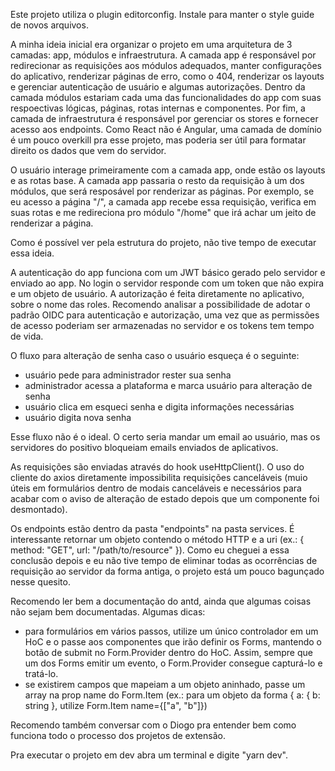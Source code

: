 Este projeto utiliza o plugin editorconfig. Instale para manter o style guide de novos arquivos.



A minha ideia inicial era organizar o projeto em uma arquitetura de 3 camadas: app, módulos e infraestrutura. A camada app é responsável por redirecionar as requisições aos módulos adequados, manter configurações do aplicativo, renderizar páginas de erro, como o 404, renderizar os layouts e gerenciar autenticação de usuário e algumas autorizações. Dentro da camada módulos estariam cada uma das funcionalidades do app com suas respoectivas lógicas, páginas, rotas internas e componentes. Por fim, a camada de infraestrutura é responsável por gerenciar os stores e fornecer acesso aos endpoints. Como React não é Angular, uma camada de domínio é um pouco overkill pra esse projeto, mas poderia ser útil para formatar direito os dados que vem do servidor.

O usuário interage primeiramente com a camada app, onde estão os layouts e as rotas base. A camada app passaria o resto da requisição à um dos módulos, que será resposável por renderizar as páginas. Por exemplo, se eu acesso a página "/", a camada app recebe essa requisição, verifica em suas rotas e me redireciona pro módulo "/home" que irá achar um jeito de renderizar a página.

Como é possível ver pela estrutura do projeto, não tive tempo de executar essa ideia.



A autenticação do app funciona com um JWT básico gerado pelo servidor e enviado ao app. No login o servidor responde com um token que não expira e um objeto de usuário. A autorização é feita diretamente no aplicativo, sobre o nome das roles. Recomendo analisar a possibilidade de adotar o padrão OIDC para autenticação e autorização, uma vez que as permissões de acesso poderiam ser armazenadas no servidor e os tokens tem tempo de vida.

O fluxo para alteração de senha caso o usuário esqueça é o seguinte:
- usuário pede para administrador rester sua senha
- administrador acessa a plataforma e marca usuário para alteração de senha
- usuário clica em esqueci senha e digita informações necessárias
- usuário digita nova senha

Esse fluxo não é o ideal. O certo seria mandar um email ao usuário, mas os servidores do positivo bloqueiam emails enviados de aplicativos.



As requisições são enviadas através do hook useHttpClient(). O uso do cliente do axios diretamente impossibilita requisições canceláveis (muio úteis em formulários dentro de modais canceláveis e necessários para acabar com o aviso de alteração de estado depois que um componente foi desmontado).

Os endpoints estão dentro da pasta "endpoints" na pasta services. É interessante retornar um objeto contendo o método HTTP e a uri (ex.: { method: "GET", url: "/path/to/resource" }). Como eu cheguei a essa conclusão depois e eu não tive tempo de eliminar todas as ocorrências de requisição ao servidor da forma antiga, o projeto está um pouco bagunçado nesse quesito.



Recomendo ler bem a documentação do antd, ainda que algumas coisas não sejam bem documentadas. Algumas dicas:
- para formulários em vários passos, utilize um único controlador em um HoC e o passe aos componentes que irão definir os Forms, mantendo o botão de submit no Form.Provider dentro do HoC. Assim, sempre que um dos Forms emitir um evento, o Form.Provider consegue capturá-lo e tratá-lo.
- se existirem campos que mapeiam a um objeto aninhado, passe um array na prop name do Form.Item (ex.: para um objeto da forma { a: { b: string }, utilize Form.Item name={["a", "b"]})

Recomendo também conversar com o Diogo pra entender bem como funciona todo o processo dos projetos de extensão.



Pra executar o projeto em dev abra um terminal e digite "yarn dev".

